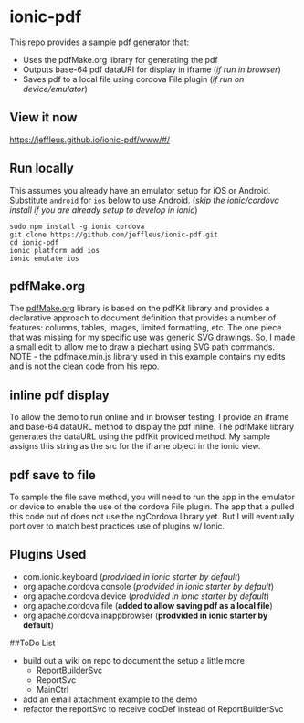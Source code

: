 # ionic-pdf

This repo provides a sample pdf generator that:

 * Uses the pdfMake.org library for generating the pdf
 * Outputs base-64 pdf dataURI for display in iframe (*if run in browser*)
 * Saves pdf to a local file using cordova File plugin (*if run on device/emulator*)

## View it now
https://jeffleus.github.io/ionic-pdf/www/#/

## Run locally
This assumes you already have an emulator setup for iOS or Android. Substitute `android` for `ios` below to use Android. (*skip the ionic/cordova install if you are already setup to develop in ionic*)

    sudo npm install -g ionic cordova
    git clone https://github.com/jeffleus/ionic-pdf.git
    cd ionic-pdf
    ionic platform add ios
    ionic emulate ios

## pdfMake.org
The [pdfMake.org](http://pdfMake.org) library is based on the pdfKit library and provides a declarative approach to document definition that provides a number of features: columns, tables, images, limited formatting, etc.  The one piece that was missing for my specific use was generic SVG drawings.  So, I made a small edit to allow me to draw a piechart using SVG path commands.  NOTE - the pdfmake.min.js library used in this example contains my edits and is not the clean code from his repo.
## inline pdf display
To allow the demo to run online and in browser testing, I provide an iframe and base-64 dataURL method to display the pdf inline.  The pdfMake library generates the dataURL using the pdfKit provided method.  My sample assigns this string as the src for the iframe object in the ionic view.
## pdf save to file
To sample the file save method, you will need to run the app in the emulator or device to enable the use of the cordova File plugin.  The app that a pulled this code out of does not use the ngCordova library yet.  But I will eventually port over to match best practices use of plugins w/ Ionic.
## Plugins Used
  * com.ionic.keyboard (*prodvided in ionic starter by default*)
  * org.apache.cordova.console (*prodvided in ionic starter by default*)
  * org.apache.cordova.device (*prodvided in ionic starter by default*)
  * org.apache.cordova.file (**added to allow saving pdf as a local file**)
  * org.apache.cordova.inappbrowser  (**prodvided in ionic starter by default**)


##ToDo List
  * build out a wiki on repo to document the setup a little more
    * ReportBuilderSvc
    * ReportSvc
    * MainCtrl
  * add an email attachment example to the demo
  * refactor the reportSvc to receive docDef instead of ReportBuilderSvc
